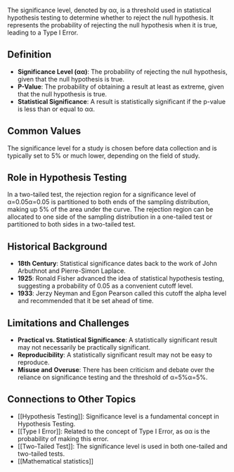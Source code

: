 The significance level, denoted by αα, is a threshold used in statistical hypothesis testing to determine whether to reject the null hypothesis. It represents the probability of rejecting the null hypothesis when it is true, leading to a Type I Error.

## Definition

- **Significance Level (αα)**: The probability of rejecting the null hypothesis, given that the null hypothesis is true.
- **P-Value**: The probability of obtaining a result at least as extreme, given that the null hypothesis is true.
- **Statistical Significance**: A result is statistically significant if the p-value is less than or equal to αα.

## Common Values

The significance level for a study is chosen before data collection and is typically set to 5% or much lower, depending on the field of study.

## Role in Hypothesis Testing

In a two-tailed test, the rejection region for a significance level of α=0.05α=0.05 is partitioned to both ends of the sampling distribution, making up 5% of the area under the curve. The rejection region can be allocated to one side of the sampling distribution in a one-tailed test or partitioned to both sides in a two-tailed test.

## Historical Background

- **18th Century**: Statistical significance dates back to the work of John Arbuthnot and Pierre-Simon Laplace.
- **1925**: Ronald Fisher advanced the idea of statistical hypothesis testing, suggesting a probability of 0.05 as a convenient cutoff level.
- **1933**: Jerzy Neyman and Egon Pearson called this cutoff the alpha level and recommended that it be set ahead of time.

## Limitations and Challenges

- **Practical vs. Statistical Significance**: A statistically significant result may not necessarily be practically significant.
- **Reproducibility**: A statistically significant result may not be easy to reproduce.
- **Misuse and Overuse**: There has been criticism and debate over the reliance on significance testing and the threshold of α=5%α=5%.

## Connections to Other Topics

- [[Hypothesis Testing]]: Significance level is a fundamental concept in Hypothesis Testing.
- [[Type I Error]]: Related to the concept of Type I Error, as αα is the probability of making this error.
- [[Two-Tailed Test]]: The significance level is used in both one-tailed and two-tailed tests.
- [[Mathematical statistics]]